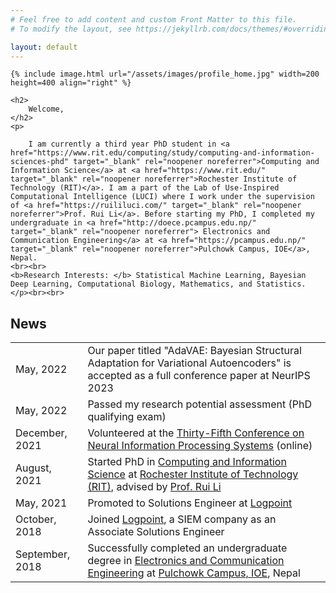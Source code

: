 ```yaml
---
# Feel free to add content and custom Front Matter to this file.
# To modify the layout, see https://jekyllrb.com/docs/themes/#overriding-theme-defaults

layout: default
---
```


<div class="home">

    {% include image.html url="/assets/images/profile_home.jpg" width=200 height=400 align="right" %}
    
    <h2>
        Welcome,
    </h2>
    <p> 
        
        I am currently a third year PhD student in <a href="https://www.rit.edu/computing/study/computing-and-information-sciences-phd" target="_blank" rel="noopener noreferrer">Computing and Information Science</a> at <a href="https://www.rit.edu/" target="_blank" rel="noopener noreferrer">Rochester Institute of Technology (RIT)</a>. I am a part of the Lab of Use-Inspired Computational Intelligence (LUCI) where I work under the supervision of <a href="https://ruililuci.com/" target="_blank" rel="noopener noreferrer">Prof. Rui Li</a>. Before starting my PhD, I completed my undergraduate in <a href="http://doece.pcampus.edu.np/" target="_blank" rel="noopener noreferrer"> Electronics and Communication Engineering</a> at <a href="https://pcampus.edu.np/" target="_blank" rel="noopener noreferrer">Pulchowk Campus, IOE</a>, Nepal.
    <br><br>
    <b>Research Interests: </b> Statistical Machine Learning, Bayesian Deep Learning, Computational Biology, Mathematics, and Statistics.
    </p><br><br>

<h2>
 <b>News</b>
 </h2>
 
 <table>
  <tr>
    <td>May, 2022</td>
    <td> Our paper titled "AdaVAE: Bayesian Structural Adaptation for Variational Autoencoders" is accepted as a full conference paper at NeurIPS 2023</td>
  </tr>
  <tr>
    <td>May, 2022</td>
    <td> Passed my research potential assessment (PhD qualifying exam)</td>
  </tr>
  <tr>
    <td>December, 2021</td>
    <td> Volunteered at the <a href="https://nips.cc/Conferences/2021" target="_blank" rel="noopener noreferrer"> Thirty-Fifth Conference on Neural Information Processing Systems</a> (online) </td>
  </tr>
  <tr>
    <td>August, 2021</td>
    <td> Started PhD in <a href="https://www.rit.edu/computing/study/computing-and-information-sciences-phd" target="_blank" rel="noopener noreferrer">Computing and Information Science</a> at <a href="https://www.rit.edu/" target="_blank" rel="noopener noreferrer">Rochester Institute of Technology (RIT)</a>, advised by <a href="https://ruililuci.com/" target="_blank" rel="noopener noreferrer">Prof. Rui Li</a>
  </tr>
  <tr>
    <td>May, 2021</td>
    <td>Promoted to Solutions Engineer at <a href="https://www.logpoint.com/en/" target="_blank" rel="noopener noreferrer">Logpoint</a></td>
  </tr>
  <tr>
    <td>October, 2018</td>
    <td>Joined <a href="https://www.logpoint.com/en/" target="_blank" rel="noopener noreferrer">Logpoint</a>, a SIEM company as an Associate Solutions Engineer</td>
  </tr>
  <tr>
    <td>September, 2018</td>
    <td>Successfully completed an undergraduate degree in <a href="http://doece.pcampus.edu.np/" target="_blank" rel="noopener noreferrer"> Electronics and Communication Engineering</a> at <a href="https://pcampus.edu.np/" target="_blank" rel="noopener noreferrer">Pulchowk Campus, IOE</a>, Nepal </td>
  </tr>
</table>
 
    




</div>
